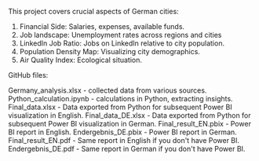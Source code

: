 This project covers crucial aspects of German cities:

1. Financial Side: Salaries, expenses, available funds.
2. Job landscape: Unemployment rates across regions and cities
3. LinkedIn Job Ratio: Jobs on LinkedIn relative to city population.
4. Population Density Map: Visualizing city demographics.
5. Air Quality Index: Ecological situation.

GitHub files:

Germany_analysis.xlsx - collected data from various sources.
Python_calculation.ipynb - calculations in Python, extracting insights.
Final_data.xlsx - Data exported from Python for subsequent Power BI visualization in English.
Final_data_DE.xlsx - Data exported from Python for subsequent Power BI visualization in German.
Final_result_EN.pbix - Power BI report in English.
Endergebnis_DE.pbix - Power BI report in German.
Final_result_EN.pdf - Same report in English if you don't have Power BI.
Endergebnis_DE.pdf - Same report in German if you don't have Power BI.
